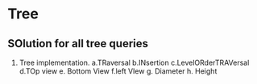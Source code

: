 # Tree
SOlution for all tree queries
-----------------------------------

1. Tree implementation.
   a.TRaversal
   b.INsertion
   c.LevelORderTRAVersal
   d.TOp view
   e. Bottom View
   f.left VIew 
   g. Diameter
   h. Height
